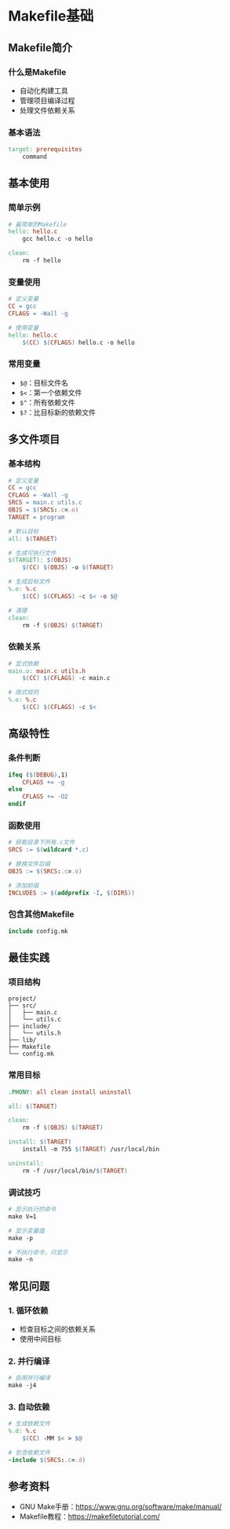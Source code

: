 # Makefile基础

## Makefile简介

### 什么是Makefile
- 自动化构建工具
- 管理项目编译过程
- 处理文件依赖关系

### 基本语法
```makefile
target: prerequisites
    command
```

## 基本使用

### 简单示例
```makefile
# 最简单的Makefile
hello: hello.c
    gcc hello.c -o hello

clean:
    rm -f hello
```

### 变量使用
```makefile
# 定义变量
CC = gcc
CFLAGS = -Wall -g

# 使用变量
hello: hello.c
    $(CC) $(CFLAGS) hello.c -o hello
```

### 常用变量
- `$@`：目标文件名
- `$<`：第一个依赖文件
- `$^`：所有依赖文件
- `$?`：比目标新的依赖文件

## 多文件项目

### 基本结构
```makefile
# 定义变量
CC = gcc
CFLAGS = -Wall -g
SRCS = main.c utils.c
OBJS = $(SRCS:.c=.o)
TARGET = program

# 默认目标
all: $(TARGET)

# 生成可执行文件
$(TARGET): $(OBJS)
    $(CC) $(OBJS) -o $(TARGET)

# 生成目标文件
%.o: %.c
    $(CC) $(CFLAGS) -c $< -o $@

# 清理
clean:
    rm -f $(OBJS) $(TARGET)
```

### 依赖关系
```makefile
# 显式依赖
main.o: main.c utils.h
    $(CC) $(CFLAGS) -c main.c

# 隐式规则
%.o: %.c
    $(CC) $(CFLAGS) -c $<
```

## 高级特性

### 条件判断
```makefile
ifeq ($(DEBUG),1)
    CFLAGS += -g
else
    CFLAGS += -O2
endif
```

### 函数使用
```makefile
# 获取目录下所有.c文件
SRCS := $(wildcard *.c)

# 替换文件后缀
OBJS := $(SRCS:.c=.o)

# 添加前缀
INCLUDES := $(addprefix -I, $(DIRS))
```

### 包含其他Makefile
```makefile
include config.mk
```

## 最佳实践

### 项目结构
```
project/
├── src/
│   ├── main.c
│   └── utils.c
├── include/
│   └── utils.h
├── lib/
├── Makefile
└── config.mk
```

### 常用目标
```makefile
.PHONY: all clean install uninstall

all: $(TARGET)

clean:
    rm -f $(OBJS) $(TARGET)

install: $(TARGET)
    install -m 755 $(TARGET) /usr/local/bin

uninstall:
    rm -f /usr/local/bin/$(TARGET)
```

### 调试技巧
```makefile
# 显示执行的命令
make V=1

# 显示变量值
make -p

# 不执行命令，只显示
make -n
```

## 常见问题

### 1. 循环依赖
- 检查目标之间的依赖关系
- 使用中间目标

### 2. 并行编译
```makefile
# 启用并行编译
make -j4
```

### 3. 自动依赖
```makefile
# 生成依赖文件
%.d: %.c
    $(CC) -MM $< > $@

# 包含依赖文件
-include $(SRCS:.c=.d)
```

## 参考资料
- GNU Make手册：https://www.gnu.org/software/make/manual/
- Makefile教程：https://makefiletutorial.com/ 